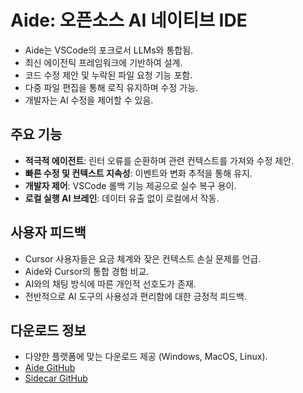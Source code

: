 # Aide: 오픈소스 AI 네이티브 IDE

- Aide는 VSCode의 포크로서 LLMs와 통합됨.
- 최신 에이전틱 프레임워크에 기반하여 설계.
- 코드 수정 제안 및 누락된 파일 요청 기능 포함.
- 다중 파일 편집을 통해 로직 유지하며 수정 가능.
- 개발자는 AI 수정을 제어할 수 있음.

## 주요 기능
- **적극적 에이전트**: 린터 오류를 순환하며 관련 컨텍스트를 가져와 수정 제안.
- **빠른 수정 및 컨텍스트 지속성**: 이벤트와 변화 추적을 통해 유지.
- **개발자 제어**: VSCode 롤백 기능 제공으로 실수 복구 용이.
- **로컬 실행 AI 브레인**: 데이터 유출 없이 로컬에서 작동.

## 사용자 피드백
- Cursor 사용자들은 요금 체계와 잦은 컨텍스트 손실 문제를 언급.
- Aide와 Cursor의 통합 경험 비교.
- AI와의 채팅 방식에 따른 개인적 선호도가 존재.
- 전반적으로 AI 도구의 사용성과 편리함에 대한 긍정적 피드백.

## 다운로드 정보
- 다양한 플랫폼에 맞는 다운로드 제공 (Windows, MacOS, Linux).
- [Aide GitHub](https://github.com/codestoryai/aide)
- [Sidecar GitHub](https://github.com/codestoryai/sidecar)

